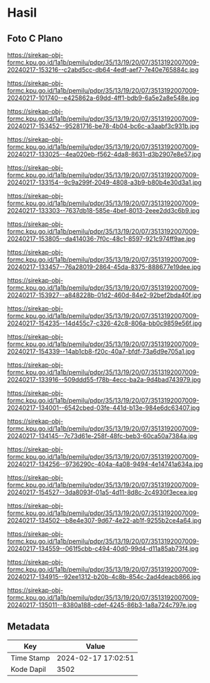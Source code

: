# Hasil

## Foto C Plano

https://sirekap-obj-formc.kpu.go.id/1a1b/pemilu/pdpr/35/13/19/20/07/3513192007009-20240217-153216--c2abd5cc-db64-4edf-aef7-7e40e765884c.jpg

https://sirekap-obj-formc.kpu.go.id/1a1b/pemilu/pdpr/35/13/19/20/07/3513192007009-20240217-101740--e425862a-69dd-4ff1-bdb9-6a5e2a8e548e.jpg

https://sirekap-obj-formc.kpu.go.id/1a1b/pemilu/pdpr/35/13/19/20/07/3513192007009-20240217-153452--95281716-be78-4b04-bc6c-a3aabf3c931b.jpg

https://sirekap-obj-formc.kpu.go.id/1a1b/pemilu/pdpr/35/13/19/20/07/3513192007009-20240217-133025--4ea020eb-f562-4da8-8631-d3b2907e8e57.jpg

https://sirekap-obj-formc.kpu.go.id/1a1b/pemilu/pdpr/35/13/19/20/07/3513192007009-20240217-133154--9c9a299f-2049-4808-a3b9-b80b4e30d3a1.jpg

https://sirekap-obj-formc.kpu.go.id/1a1b/pemilu/pdpr/35/13/19/20/07/3513192007009-20240217-133303--7637db18-585e-4bef-8013-2eee2dd3c6b9.jpg

https://sirekap-obj-formc.kpu.go.id/1a1b/pemilu/pdpr/35/13/19/20/07/3513192007009-20240217-153805--da414036-7f0c-48c1-8597-921c974ff9ae.jpg

https://sirekap-obj-formc.kpu.go.id/1a1b/pemilu/pdpr/35/13/19/20/07/3513192007009-20240217-133457--76a28019-2864-45da-8375-888677e19dee.jpg

https://sirekap-obj-formc.kpu.go.id/1a1b/pemilu/pdpr/35/13/19/20/07/3513192007009-20240217-153927--a848228b-01d2-460d-84e2-92bef2bda40f.jpg

https://sirekap-obj-formc.kpu.go.id/1a1b/pemilu/pdpr/35/13/19/20/07/3513192007009-20240217-154235--14d455c7-c326-42c8-806a-bb0c9859e56f.jpg

https://sirekap-obj-formc.kpu.go.id/1a1b/pemilu/pdpr/35/13/19/20/07/3513192007009-20240217-154339--14ab1cb8-f20c-40a7-bfdf-73a6d9e705a1.jpg

https://sirekap-obj-formc.kpu.go.id/1a1b/pemilu/pdpr/35/13/19/20/07/3513192007009-20240217-133916--509ddd55-f78b-4ecc-ba2a-9d4bad743979.jpg

https://sirekap-obj-formc.kpu.go.id/1a1b/pemilu/pdpr/35/13/19/20/07/3513192007009-20240217-134001--6542cbed-03fe-441d-b13e-984e6dc63407.jpg

https://sirekap-obj-formc.kpu.go.id/1a1b/pemilu/pdpr/35/13/19/20/07/3513192007009-20240217-134145--7c73d61e-258f-48fc-beb3-60ca50a7384a.jpg

https://sirekap-obj-formc.kpu.go.id/1a1b/pemilu/pdpr/35/13/19/20/07/3513192007009-20240217-134256--9736290c-404a-4a08-9494-4e14741a634a.jpg

https://sirekap-obj-formc.kpu.go.id/1a1b/pemilu/pdpr/35/13/19/20/07/3513192007009-20240217-154527--3da8093f-01a5-4d11-8d8c-2c4930f3ecea.jpg

https://sirekap-obj-formc.kpu.go.id/1a1b/pemilu/pdpr/35/13/19/20/07/3513192007009-20240217-134502--b8e4e307-9d67-4e22-ab1f-9255b2ce4a64.jpg

https://sirekap-obj-formc.kpu.go.id/1a1b/pemilu/pdpr/35/13/19/20/07/3513192007009-20240217-134559--061f5cbb-c494-40d0-99d4-d11a85ab73f4.jpg

https://sirekap-obj-formc.kpu.go.id/1a1b/pemilu/pdpr/35/13/19/20/07/3513192007009-20240217-134915--92ee1312-b20b-4c8b-854c-2ad4deacb866.jpg

https://sirekap-obj-formc.kpu.go.id/1a1b/pemilu/pdpr/35/13/19/20/07/3513192007009-20240217-135011--8380a188-cdef-4245-86b3-1a8a724c797e.jpg


## Metadata

| Key        | Value               |
| ---------- | ------------------- |
| Time Stamp | 2024-02-17 17:02:51 |
| Kode Dapil | 3502                |



